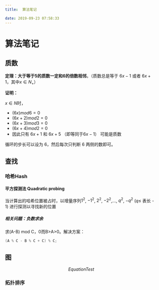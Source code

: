 ```yaml
---
title:  算法笔记

date: 2019-09-23 07:58:33
---
```

# 算法笔记

## 质数

**定理：大于等于5的质数一定和6的倍数相邻**。（质数总是等于 $6x - 1$ 或者 $6x + 1$，其中$x \in N_+$）

**证明：**

$x \in N$时，

* $(6x) mod 6 = 0$
* $(6x + 2) mod 2 = 0$
* $(6x + 3) mod 3 = 0$
* $(6x + 4) mod 2 = 0$
* 因此只有 $6x + 1$ 和 $6x + 5$ （即等同于$6x - 1$） 可能是质数

循环的步长可以设为 6，然后每次只判断 6 两侧的数即可。

## 查找

### 哈希Hash

#### 平方探测法 Quadratic probing

当计算出的哈希位置被占时，以增量序列$1^2$, $-1^2$, $2^2$, $-2^2$,..., $q^2$, $-q^2$ ($q\leq$ 表长 - 1) 进行探测以寻找新的位置

##### 相关问题：负数求余

求(A-B) mod C，0而B>A>0。解决方案：
```C++
(A % C - B % C + C) % C;
```

## 图

$$Equation Test$$

### 拓扑排序
